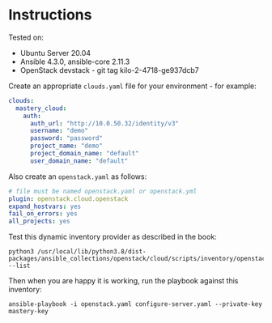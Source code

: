 # Instructions

Tested on:
- Ubuntu Server 20.04
- Ansible 4.3.0, ansible-core 2.11.3
- OpenStack devstack - git tag kilo-2-4718-ge937dcb7

Create an appropriate `clouds.yaml` file for your environment - for example:

```yaml
clouds:
  mastery_cloud:
    auth:
      auth_url: "http://10.0.50.32/identity/v3"
      username: "demo"
      password: "password"
      project_name: "demo"
      project_domain_name: "default"
      user_domain_name: "default"
```

Also create an `openstack.yaml` as follows:

```yaml
# file must be named openstack.yaml or openstack.yml
plugin: openstack.cloud.openstack
expand_hostvars: yes
fail_on_errors: yes
all_projects: yes
```

Test this dynamic inventory provider as described in the book:

    python3 /usr/local/lib/python3.8/dist-packages/ansible_collections/openstack/cloud/scripts/inventory/openstack_inventory.py --list

Then when you are happy it is working, run the playbook against this inventory:

    ansible-playbook -i openstack.yaml configure-server.yaml --private-key mastery-key

